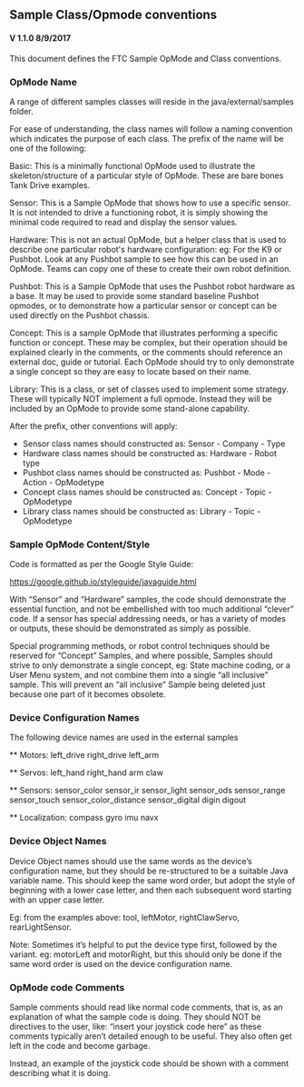 ## Sample Class/Opmode conventions

#### V 1.1.0 8/9/2017

This document defines the FTC Sample OpMode and Class conventions.

### OpMode Name

A range of different samples classes will reside in the java/external/samples folder.

For ease of understanding, the class names will follow a naming convention which indicates
the purpose of each class. The prefix of the name will be one of the following:

Basic: This is a minimally functional OpMode used to illustrate the skeleton/structure
of a particular style of OpMode. These are bare bones Tank Drive examples.

Sensor: This is a Sample OpMode that shows how to use a specific sensor.
It is not intended to drive a functioning robot, it is simply showing the minimal code
required to read and display the sensor values.

Hardware: This is not an actual OpMode, but a helper class that is used to describe
one particular robot's hardware configuration: eg: For the K9 or Pushbot.
Look at any Pushbot sample to see how this can be used in an OpMode.
Teams can copy one of these to create their own robot definition.

Pushbot: This is a Sample OpMode that uses the Pushbot robot hardware as a base.
It may be used to provide some standard baseline Pushbot opmodes, or
to demonstrate how a particular sensor or concept can be used directly on the
Pushbot chassis.

Concept: This is a sample OpMode that illustrates performing a specific function or concept.
These may be complex, but their operation should be explained clearly in the comments,
or the comments should reference an external doc, guide or tutorial.
Each OpMode should try to only demonstrate a single concept so they are easy to
locate based on their name.

Library: This is a class, or set of classes used to implement some strategy.
These will typically NOT implement a full opmode. Instead they will be included
by an OpMode to provide some stand-alone capability.

After the prefix, other conventions will apply:

-   Sensor class names should constructed as: Sensor - Company - Type
-   Hardware class names should be constructed as: Hardware - Robot type
-   Pushbot class names should be constructed as: Pushbot - Mode - Action - OpModetype
-   Concept class names should be constructed as: Concept - Topic - OpModetype
-   Library class names should be constructed as: Library - Topic - OpModetype

### Sample OpMode Content/Style

Code is formatted as per the Google Style Guide:

https://google.github.io/styleguide/javaguide.html

With “Sensor” and “Hardware” samples, the code should demonstrate the essential function,
and not be embellished with too much additional “clever” code. If a sensor has special
addressing needs, or has a variety of modes or outputs, these should be demonstrated as
simply as possible.

Special programming methods, or robot control techniques should be reserved for “Concept” Samples,
and where possible, Samples should strive to only demonstrate a single concept,
eg: State machine coding, or a User Menu system, and not combine them into a single “all inclusive”
sample. This will prevent an “all inclusive” Sample being deleted just because one part of it
becomes obsolete.

### Device Configuration Names

The following device names are used in the external samples

\*\* Motors:
left_drive
right_drive
left_arm

\*\* Servos:
left_hand
right_hand
arm
claw

\*\* Sensors:
sensor_color
sensor_ir
sensor_light
sensor_ods
sensor_range
sensor_touch
sensor_color_distance
sensor_digital
digin
digout

\*\* Localization:
compass
gyro
imu
navx

### Device Object Names

Device Object names should use the same words as the device’s configuration name, but they
should be re-structured to be a suitable Java variable name. This should keep the same word order,
but adopt the style of beginning with a lower case letter, and then each subsequent word
starting with an upper case letter.

Eg: from the examples above: tool, leftMotor, rightClawServo, rearLightSensor.

Note: Sometimes it’s helpful to put the device type first, followed by the variant.
eg: motorLeft and motorRight, but this should only be done if the same word order
is used on the device configuration name.

### OpMode code Comments

Sample comments should read like normal code comments, that is, as an explanation of what the
sample code is doing. They should NOT be directives to the user,
like: “insert your joystick code here” as these comments typically aren’t
detailed enough to be useful. They also often get left in the code and become garbage.

Instead, an example of the joystick code should be shown with a comment describing what it is doing.
